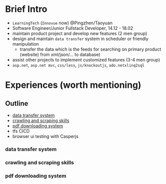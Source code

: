 # Brief Intro
- `LearningTech` (`Innovue` now) @Pingzhen/Taoyuan
- Software Engineer/Junior Fullstack Developer, 14.12 - 18.02
- maintain product project and develop new features (2 men group)
- design and maintain `data transfer` system in scheduler or friendly manipulation
  - transfer the data which is the feeds for searching on primary product (website) from xml/json/... to database)
- assist other projects to implement customized features (3-4 men group)
- `asp.net`, `asp.net mvc`, `css/less`, `js/knockoutjs`, `ado.netxlinq2sql`

# Experiences (worth mentioning)
## Outline
- [data transfer system](#data-transfer-system)
- [crawling and scraping skills](#crawling-and-scraping-skills)
- [pdf downloading system](#pdf-downloading-system)
- tfs CICD
- browser ui testing with Casperjs

### data transfer system
### crawling and scraping skills
### pdf downloading system
